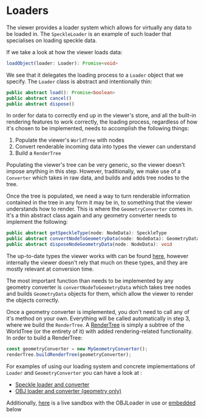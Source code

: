 # Loaders

The viewer provides a loader system which allows for virtually any data to be loaded in. The `SpeckleLoader` is an example of such loader that specialises on loading speckle data.

If we take a look at how the viewer loads data:

```typescript
loadObject(loader: Loader): Promise<void>
```

We see that it delegates the loading process to a `Loader` object that we specify. The `Loader` class is abstract and intentionally thin:

```ts
public abstract load(): Promise<boolean>
public abstract cancel()
public abstract dispose()
```

In order for data to correctly end up in the viewer's store, and all the built-in rendering features to work correctly, the loading process, regardless of how it's chosen to be implemented, needs to accomplish the following things:

1. Populate the viewer's `WorldTree` with nodes
2. Convert renderable incoming data into types the viewer can understand
3. Build a `RenderTree`

Populating the viewer's tree can be very generic, so the viewer doesn't impose anything in this step. However, traditionally, we make use of a `Converter` which takes in raw data, and builds and adds tree nodes to the tree.

Once the tree is populated, we need a way to turn renderable information contained in the tree in any form it may be in, to something that the viewer understands how to render. This is where the `GeometryConverter` comes in. It's a thin abstract class again and any geometry converter needs to implement the following:

```typescript
public abstract getSpeckleType(node: NodeData): SpeckleType
public abstract convertNodeToGeometryData(node: NodeData): GeometryData
public abstract disposeNodeGeometryData(node: NodeData): void
```

The up-to-date types the viewer works with can be found [here](/viewer/geometry-converter-api.md#speckletype), however internally the viewer doesn't rely that much on these types, and they are mostly relevant at conversion time.

The most important function than needs to be implemented by any geometry converter is `convertNodeToGeometryData` which takes tree nodes and builds `GeometryData` objects for them, which allow the viewer to render the objects correctly.

Once a geometry converter is implemented, you don't need to call any of it's method on your own. Everything will be called automatically in step 3, where we build the `RenderTree`. A [RenderTree](/viewer/viewer-rendering.md#rendertree) is simply a subtree of the WorldTree (or the entirety of it) with added rendering-related functionality. In order to build a RenderTree:

```typescript
const geometryConverter = new MyGeometryConverter();
renderTree.buildRenderTree(geometryConverter);
```

For examples of using our loading system and concrete implementations of `Loader` and `GeometryConverter` you can have a look at :

- [Speckle loader and converter](https://github.com/specklesystems/speckle-server/tree/alex/API2.0/packages/viewer/src/modules/loaders/Speckle)
- [OBJ loader and converter (geometry only)](https://github.com/specklesystems/speckle-server/tree/alex/API2.0/packages/viewer/src/modules/loaders/OBJ)

Additionally, [here](https://stackblitz.com/edit/speckle-obj-loader?file=index.html) is a live sandbox with the OBJLoader in use or <VueCustomTooltip label="Embedding works only on chromium based browsers"><ins>embedded</ins></VueCustomTooltip> below

<Stackblitz projectId="speckle-obj-loader" :embedOptions="{ 
    height: 500,
    openFile: 'src/main.ts',
    view: 'preview',
    hideExplorer: true,
    hideNavigation: true }" />
